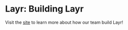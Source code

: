 # Layr: Building Layr

Visit the [site](http://layr-team.github.io/layr-project) to learn more about how our team build Layr!